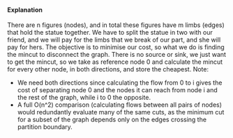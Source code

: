 #### Explanation
There are n figures (nodes), and in total these figures have m limbs (edges) that hold the statue together.
We have to split the statue in two with our friend, and we will pay for the limbs that we break of our part, and she will pay for hers.
The objective is to minimise our cost, so what we do is finding the mincut to disconnect the graph.
There is no source or sink, we just want to get the mincut, so we take as reference node 0 and calculate the mincut for every other node, in both directions, and store the cheapest.
Note: 
- We need both directions since calculating the flow from 0 to i gives the cost of separating node 0 and the nodes it can reach from node i and the rest of the graph, while i to 0 the opposite.
- A full O(n^2) comparison (calculating flows between all pairs of nodes) would redundantly evaluate many of the same cuts, as the minimum cut for a subset of the graph depends only on the edges crossing the partition boundary.